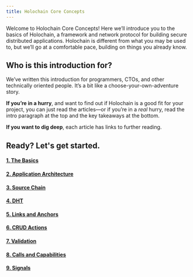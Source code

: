 ```yaml
---
title: Holochain Core Concepts
---
```


Welcome to Holochain Core Concepts! Here we’ll introduce you to the basics of Holochain, a framework and network protocol for building secure distributed applications. Holochain is different from what you may be used to, but we’ll go at a comfortable pace, building on things you already know.

## Who is this introduction for?

We’ve written this introduction for programmers, CTOs, and other technically oriented people. It’s a bit like a choose-your-own-adventure story.

**If you’re in a hurry**, and want to find out if Holochain is a good fit for your project, you can just read the articles—or if you’re in a _real_ hurry, read the intro paragraph at the top and the key takeaways at the bottom.

**If you want to dig deep**, each article has links to further reading.

## Ready? Let's get started.

<div class="h-tile-container">
    <div class="h-tile tile-alt tile-concepts">
        <a href="1_the_basics">
            <h4>1. The Basics</h4>
        </a>
    </div>
    <div class="h-tile tile-alt tile-concepts">
        <a href="2_application_architecture">
            <h4>2. Application Architecture</h4>
        </a>
    </div>
    <div class="h-tile tile-alt tile-concepts">
        <a href="3_source_chain">
            <h4>3. Source Chain</span></h4>
        </a>
    </div>
    <div class="h-tile tile-alt tile-concepts">
        <a href="4_dht">
            <h4>4. DHT</h4>
        </a>
    </div>
    <div class="h-tile tile-alt tile-concepts">
        <a href="5_links_anchors">
            <h4>5. Links and Anchors</h4>
        </a>
    </div>
    <div class="h-tile tile-alt tile-concepts">
        <a href="6_crud_actions">
            <h4>6. CRUD Actions</h4>
        </a>
    </div>
    <div class="h-tile tile-alt tile-concepts">
        <a href="7_validation">
            <h4>7. Validation</h4>
        </a>
    </div>
    <div class="h-tile tile-alt tile-concepts">
        <a href="8_calls_capabilities">
            <h4>8. Calls and Capabilities</h4>
        </a>
    </div>
    <div class="h-tile tile-alt tile-concepts">
        <a href="9_signals">
            <h4>9. Signals</h4>
        </a>
    </div>
</div>
